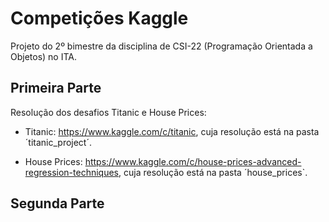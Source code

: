 # Competições Kaggle

Projeto do 2º bimestre da disciplina de CSI-22 (Programação Orientada a Objetos) no ITA.

## Primeira Parte

Resolução dos desafios Titanic e House Prices:

- Titanic: https://www.kaggle.com/c/titanic, cuja resolução está na pasta ´titanic_project´.


- House Prices: https://www.kaggle.com/c/house-prices-advanced-regression-techniques, cuja resolução está na pasta ´house_prices`.
 
## Segunda Parte

